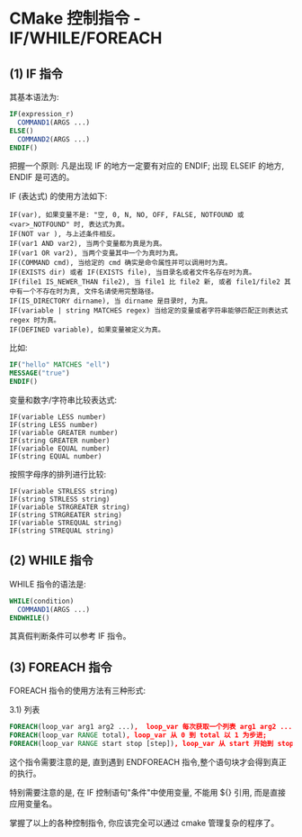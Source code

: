 # CMake 控制指令 - IF/WHILE/FOREACH   

## (1) IF 指令

其基本语法为:  

```cmake
IF(expression_r)
  COMMAND1(ARGS ...)
ELSE()
  COMMAND2(ARGS ...)
ENDIF()
```

把握一个原则: 凡是出现 IF 的地方一定要有对应的 ENDIF; 出现 ELSEIF 的地方, ENDIF 是可选的。  

IF (表达式) 的使用方法如下:  

```
IF(var), 如果变量不是: "空, 0, N, NO, OFF, FALSE, NOTFOUND 或 <var>_NOTFOUND" 时, 表达式为真。  
IF(NOT var ), 与上述条件相反。  
IF(var1 AND var2), 当两个变量都为真是为真。  
IF(var1 OR var2), 当两个变量其中一个为真时为真。  
IF(COMMAND cmd), 当给定的 cmd 确实是命令属性并可以调用时为真。  
IF(EXISTS dir) 或者 IF(EXISTS file), 当目录名或者文件名存在时为真。  
IF(file1 IS_NEWER_THAN file2), 当 file1 比 file2 新, 或者 file1/file2 其中有一个不存在时为真, 文件名请使用完整路径。  
IF(IS_DIRECTORY dirname), 当 dirname 是目录时, 为真。  
IF(variable | string MATCHES regex) 当给定的变量或者字符串能够匹配正则表达式 regex 时为真。  
IF(DEFINED variable), 如果变量被定义为真。   
```

比如:  

```cmake
IF("hello" MATCHES "ell")
MESSAGE("true")
ENDIF()
```

变量和数字/字符串比较表达式:  

```
IF(variable LESS number)
IF(string LESS number)
IF(variable GREATER number)
IF(string GREATER number)
IF(variable EQUAL number)
IF(string EQUAL number)
```

按照字母序的排列进行比较: 

```
IF(variable STRLESS string)
IF(string STRLESS string)
IF(variable STRGREATER string)
IF(string STRGREATER string)
IF(variable STREQUAL string)
IF(string STREQUAL string)
```

## (2) WHILE 指令  

WHILE 指令的语法是:

```cmake
WHILE(condition)
  COMMAND1(ARGS ...)
ENDWHILE()
```

其真假判断条件可以参考 IF 指令。

## (3) FOREACH 指令  

FOREACH 指令的使用方法有三种形式:   

3.1) 列表

```cmake
FOREACH(loop_var arg1 arg2 ...),  loop_var 每次获取一个列表 arg1 arg2 ... 中的元素;  
FOREACH(loop_var RANGE total), loop_var 从 0 到 total 以 1 为步进;  
FOREACH(loop_var RANGE start stop [step]), loop_var 从 start 开始到 stop 结束, 以 step 为步进;   
```

这个指令需要注意的是, 直到遇到 ENDFOREACH 指令,整个语句块才会得到真正的执行。

特别需要注意的是, 在 IF 控制语句"条件"中使用变量, 不能用 ${} 引用, 而是直接应用变量名。  
 
掌握了以上的各种控制指令, 你应该完全可以通过 cmake 管理复杂的程序了。

